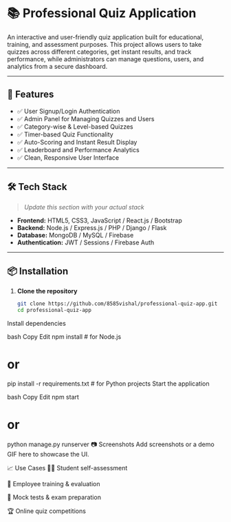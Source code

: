 # 📚 Professional Quiz Application

An interactive and user-friendly quiz application built for educational, training, and assessment purposes. This project allows users to take quizzes across different categories, get instant results, and track performance, while administrators can manage questions, users, and analytics from a secure dashboard.

---

## 🚀 Features

- ✅ User Signup/Login Authentication
- ✅ Admin Panel for Managing Quizzes and Users
- ✅ Category-wise & Level-based Quizzes
- ✅ Timer-based Quiz Functionality
- ✅ Auto-Scoring and Instant Result Display
- ✅ Leaderboard and Performance Analytics
- ✅ Clean, Responsive User Interface

---

## 🛠️ Tech Stack

> _Update this section with your actual stack_

- **Frontend:** HTML5, CSS3, JavaScript / React.js / Bootstrap
- **Backend:** Node.js / Express.js / PHP / Django / Flask
- **Database:** MongoDB / MySQL / Firebase
- **Authentication:** JWT / Sessions / Firebase Auth

---

## 📦 Installation

1. **Clone the repository**
   ```bash
   git clone https://github.com/8585vishal/professional-quiz-app.git
   cd professional-quiz-app
Install dependencies

bash
Copy
Edit
npm install          # for Node.js
# or
pip install -r requirements.txt  # for Python projects
Start the application

bash
Copy
Edit
npm start
# or
python manage.py runserver
📷 Screenshots
Add screenshots or a demo GIF here to showcase the UI.

📈 Use Cases
🧑‍🎓 Student self-assessment

🏢 Employee training & evaluation

🧪 Mock tests & exam preparation

🏆 Online quiz competitions

